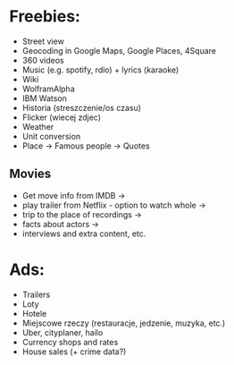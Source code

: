 # Freebies:
* Street view
* Geocoding in Google Maps, Google Places, 4Square
* 360 videos
* Music (e.g. spotify, rdio) + lyrics (karaoke)
* Wiki
* WolframAlpha
* IBM Watson
* Historia (streszczenie/os czasu)
* Flicker (wiecej zdjec)
* Weather
* Unit conversion
* Place -> Famous people -> Quotes

## Movies
* Get move info from IMDB ->
* play trailer from Netflix - option to watch whole ->
* trip to the place of recordings ->
* facts about actors ->
* interviews and extra content, etc.

# Ads:
* Trailers
* Loty
* Hotele
* Miejscowe rzeczy (restauracje, jedzenie, muzyka, etc.)
* Uber, cityplaner, hailo
* Currency shops and rates
* House sales (+ crime data?)
